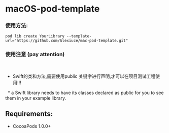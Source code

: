 macOS-pod-template
============

### 使用方法:

 ` pod lib create YourLibrary --template-url="https://github.com/Alexiuce/mac-pod-template.git" `
### 使用注意 (pay attention)
   
   * Swift的类和方法,需要使用public 关键字进行声明,才可以在项目测试工程使用!!!
   
   * a Swift library needs to have its classes declared as public for you to see them in your example library.

## Requirements:

- CocoaPods 1.0.0+
